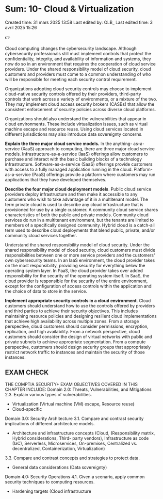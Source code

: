 # Sum: 10- Cloud & Virtualization

Created time: 31 mars 2025 13:58
Last edited by: OLB_
Last edited time: 3 avril 2025 15:26

<aside>
👉

Cloud computing changes the cybersecurity landscape. Although
cybersecurity professionals still must implement controls that protect
the confidentiality, integrity, and availability of information and
systems, they now do so in an environment that requires the
cooperation of cloud service providers. Under the shared
responsibility model of cloud security, cloud customers and providers
must come to a common understanding of who will be responsible for
meeting each security control requirement.

Organizations adopting cloud security controls may choose to
implement cloud-native security controls offered by their providers,
third-party controls that work across a variety of environments, or a
mixture of the two. They may implement cloud access security brokers
(CASBs) that allow the consistent enforcement of security policies
across diverse cloud platforms.

Organizations should also understand the vulnerabilities that appear
in cloud environments. These include virtualization issues, such as
virtual machine escape and resource reuse. Using cloud services
located in different jurisdictions may also introduce data sovereignty
concerns.

**Explain the three major cloud service models.** In the anything-
as-a-service (XaaS) approach to computing, there are three major
cloud service models. Infrastructure-as-a-service (IaaS) offerings
allow customers to purchase and interact with the basic building
blocks of a technology infrastructure. Software-as-a-service (SaaS)
offerings provide customers with access to a fully managed application
running in the cloud. Platform-as-a-service (PaaS) offerings provide a
platform where customers may run applications that they have
developed themselves.

**Describe the four major cloud deployment models**. Public
cloud service providers deploy infrastructure and then make it
accessible to any customers who wish to take advantage of it in a
multitenant model. The term private cloud is used to describe any
cloud infrastructure that is provisioned for use by a single customer. A
community cloud service shares characteristics of both the public and
private models. Community cloud services do run in a multitenant
environment, but the tenants are limited to members of a specifically
designed community. Hybrid cloud is a catch-all term used to describe
cloud deployments that blend public, private, and/or community
cloud services together.

Understand the shared responsibility model of cloud
security. Under the shared responsibility model of cloud security,
cloud customers must divide responsibilities between one or more
service providers and the customers' own cybersecurity teams. In an
IaaS environment, the cloud provider takes on the most responsibility,
providing security for everything below the operating system layer. In
PaaS, the cloud provider takes over added responsibility for the
security of the operating system itself. In SaaS, the cloud provider is
responsible for the security of the entire environment, except for the
configuration of access controls within the application and the choice
of data to store in the service.

**Implement appropriate security controls in a cloud
environment**. Cloud customers should understand how to use the
controls offered by providers and third parties to achieve their security
objectives. This includes maintaining resource policies and designing
resilient cloud implementations that achieve high availability across
multiple zones. From a storage perspective, cloud customers should
consider permissions, encryption, replication, and high availability.
From a network perspective, cloud customers should consider the
design of virtual networks with public and private subnets to achieve
appropriate segmentation. From a compute perspective, customers
should design security groups that appropriately restrict network
traffic to instances and maintain the security of those instances.

</aside>

## EXAM CHECK

THE COMPTIA SECURITY+ EXAM OBJECTIVES
COVERED IN THIS CHAPTER INCLUDE:
Domain 2.0: Threats, Vulnerabilities, and Mitigations
2.3. Explain various types of vulnerabilities.

- Virtualization (Virtual machine (VM) escape, Resource
reuse)
- Cloud-specific

Domain 3.0: Security Architecture
3.1. Compare and contrast security implications of
different architecture models.

- Architecture and infrastructure concepts (Cloud,
(Responsibility matrix, Hybrid considerations, Third-
party vendors), Infrastructure as code (IaC), Serverless,
Microservices, On-premises, Centralized vs.
decentralized, Containerization, Virtualization)

3.3. Compare and contrast concepts and strategies to
protect data.

- General data considerations (Data sovereignty)

Domain 4.0: Security Operations
4.1. Given a scenario, apply common security techniques to
computing resources.

- Hardening targets (Cloud infrastructure
